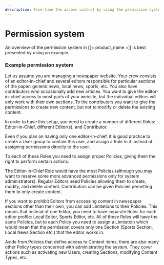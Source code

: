 ```yaml
---
description: Fine-tune the access control by using the permission system.
---
```


# Permission system

An overview of the permission system in [[= product_name =]] is best presented by using an example.

### Example permission system

Let us assume you are managing a newspaper website. Your crew consists of an editor-in-chief
and several editors responsible for particular sections of the paper: general news, local news, sports, etc.
You also have contributors who occasionally add new articles.
You want to give the editor-in-chief access to most parts of your website,
but the individual editors will only work with their own sections.
To the contributors you want to give the permissions to create new content, but not to modify or delete the existing content.

In order to have this setup, you need to create a number of different Roles: Editor-in-Chief, different Editor(s), and Contributor.

Even if you plan on having only one editor-in-chief, it is good practice to create a User group to contain this user,
and assign a Role to it instead of assigning permissions directly to the user.

To each of these Roles you need to assign proper Policies, giving them the right to perform certain actions.

The Editor-in-Chief Role would have the most Policies (although you may want to reserve some more advanced permissions only for system administrators).
Regular Editors need Policies allowing them to create, modify, and delete content.
Contributors can be given Policies permitting them to only create content.

If you want to prohibit Editors from accessing content in newspaper sections other than their own, you can add Limitations to their Policies.
This means that instead of one Editor, you need to have separate Roles for each editor profile:
Local Editor, Sports Editor, etc. All of these Roles will have the same Policies,
but to each Policy you need to assign a Limitation which would mean that the permission covers only one Section
(Sports Section, Local News Section etc.) that the editor works in.

Aside from Policies that define access to Content items, there are also many other Policy types concerned with administrating the system.
They cover actions such as activating new Users, creating Sections, modifying Content Types, etc.

